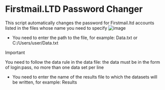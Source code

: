# Firstmail.LTD Password Changer
This script automatically changes the password for Firstmail.ltd accounts listed in the files whose name you need to specify
![image](https://github.com/xromza/firstmail.ltd-pass-changer/assets/136244455/794b79fa-d7e7-45e0-9015-5954afe61c06)

- You need to enter the path to the file, for example: Data.txt or C:/Users/user/Data.txt
> [!IMPORTANT]
> You need to follow the data rule in the data file: the data must be in the form of login:pass, no more than one data set per line
- You need to enter the name of the results file to which the datasets will be written, for example: Results
